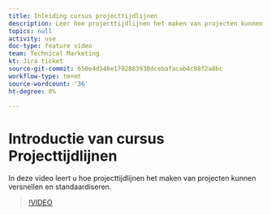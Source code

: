 ```yaml
---
title: Inleiding cursus projecttijdlijnen
description: Leer hoe projecttijdlijnen het maken van projecten kunnen versnellen en standaardiseren.
topics: null
activity: use
doc-type: feature video
team: Technical Marketing
kt: Jira ticket
source-git-commit: 650e4d346e1792863930dcebafacab4c88f2a8bc
workflow-type: tm+mt
source-wordcount: '36'
ht-degree: 0%

---
```


# Introductie van cursus Projecttijdlijnen

In deze video leert u hoe projecttijdlijnen het maken van projecten kunnen versnellen en standaardiseren.

>[!VIDEO](https://video.tv.adobe.com/v/335212/?quality=12&learn=on)
